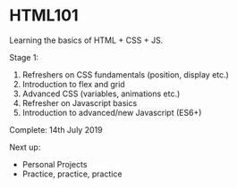 # HTML101
Learning the basics of HTML + CSS + JS.

Stage 1: 
1. Refreshers on CSS fundamentals (position, display etc.)
2. Introduction to flex and grid
3. Advanced CSS (variables, animations etc.)
4. Refresher on Javascript basics
5. Introduction to advanced/new Javascript (ES6+)

Complete: 14th July 2019

Next up:
- Personal Projects
- Practice, practice, practice
